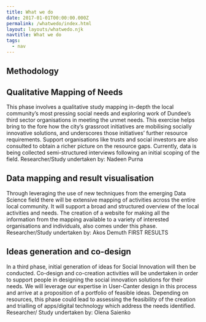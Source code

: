 ```yaml
---
title: What we do
date: 2017-01-01T00:00:00.000Z
permalink: /whatwedo/index.html
layout: layouts/whatwedo.njk
navtitle: What we do
tags:
  - nav
---
```


<h2 class="is-uppercase has-text-centered">Methodology</h2>

<h2 class="is-uppercase has-text-centered">Qualitative Mapping of Needs</h2>
<p>This phase involves a qualitative study mapping in-depth the local community’s
most pressing social needs and exploring work of Dundee’s third sector
organisations in meeting the unmet needs. This exercise helps bring to the fore how
the city’s grassroot initiatives are mobilising socially innovative solutions, and
underscores those initiatives’ further resource requirements. Support organisations
like trusts and social investors are also consulted to obtain a richer picture on the
resource gaps. Currently, data is being collected semi-structured interviews
following an initial scoping of the field.
Researcher/Study undertaken by: Nadeen Purna</p>

<h2 class="is-uppercase has-text-centered">Data mapping and result visualisation</h2>
<p>
Through leveraging the use of new techniques from the emerging Data Science field
there will be extensive mapping of activities across the entire local community. It
will support a broad and structured overview of the local activities and needs. The
creation of a website for making all the information from the mapping available to
a variety of interested organisations and individuals, also comes under this phase.
Researcher/Study undertaken by: Akos Demuth
FIRST RESULTS
</p>

<h2 class="is-uppercase has-text-centered">Ideas generation and co-design</h2>
<p>In a third phase, initial generation of ideas for Social Innovation will then be
conducted. Co-design and co-creation activities will be undertaken in order to
support people in designing the social innovation solutions for their needs. We
will leverage our expertise in User-Canter design in this process and arrive at a
proposition of a portfolio of feasible ideas. Depending on resources, this phase
could lead to assessing the feasibility of the creation and trialling of apps/digital
technology which address the needs identified.
Researcher/ Study undertaken by: Olena Saienko</p>